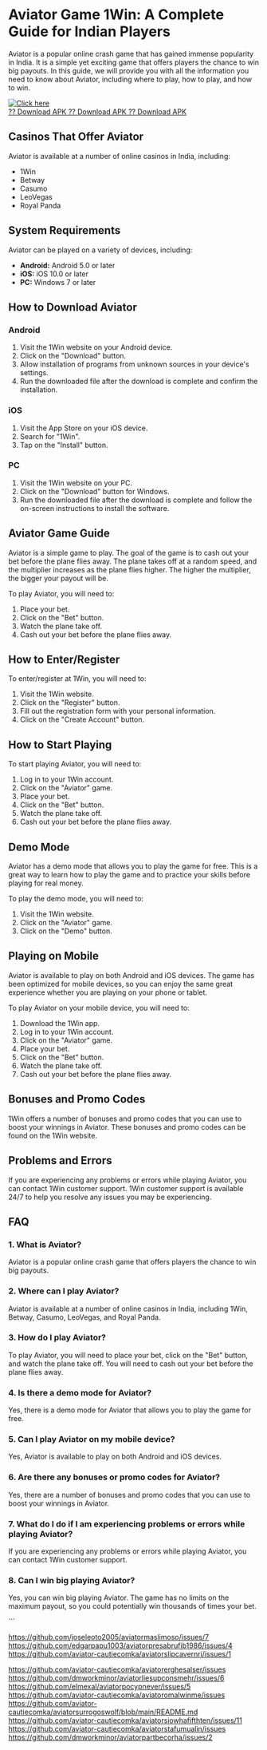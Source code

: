 # Aviator Game 1Win: A Complete Guide for Indian Players

Aviator is a popular online crash game that has gained immense
popularity in India. It is a simple yet exciting game that offers
players the chance to win big payouts. In this guide, we will provide
you with all the information you need to know about Aviator, including
where to play, how to play, and how to win.

[![Click
here](https://readscoops.com/wp-content/uploads/2023/03/Readscoop-aviator-1-1.jpg)](https://traff.sbs/deff)\
[?? Download APK ?? Download APK ?? Download
APK](https://traff.sbs/deff)

## Casinos That Offer Aviator

Aviator is available at a number of online casinos in India, including:

-   1Win
-   Betway
-   Casumo
-   LeoVegas
-   Royal Panda

## System Requirements

Aviator can be played on a variety of devices, including:

-   **Android:** Android 5.0 or later
-   **iOS:** iOS 10.0 or later
-   **PC:** Windows 7 or later

## How to Download Aviator

### Android

1.  Visit the 1Win website on your Android device.
2.  Click on the "Download" button.
3.  Allow installation of programs from unknown sources in your
    device\'s settings.
4.  Run the downloaded file after the download is complete and confirm
    the installation.

### iOS

1.  Visit the App Store on your iOS device.
2.  Search for "1Win".
3.  Tap on the "Install" button.

### PC

1.  Visit the 1Win website on your PC.
2.  Click on the "Download" button for Windows.
3.  Run the downloaded file after the download is complete and follow
    the on-screen instructions to install the software.

## Aviator Game Guide

Aviator is a simple game to play. The goal of the game is to cash out
your bet before the plane flies away. The plane takes off at a random
speed, and the multiplier increases as the plane flies higher. The
higher the multiplier, the bigger your payout will be.

To play Aviator, you will need to:

1.  Place your bet.
2.  Click on the "Bet" button.
3.  Watch the plane take off.
4.  Cash out your bet before the plane flies away.

## How to Enter/Register

To enter/register at 1Win, you will need to:

1.  Visit the 1Win website.
2.  Click on the "Register" button.
3.  Fill out the registration form with your personal information.
4.  Click on the "Create Account" button.

## How to Start Playing

To start playing Aviator, you will need to:

1.  Log in to your 1Win account.
2.  Click on the "Aviator" game.
3.  Place your bet.
4.  Click on the "Bet" button.
5.  Watch the plane take off.
6.  Cash out your bet before the plane flies away.

## Demo Mode

Aviator has a demo mode that allows you to play the game for free. This
is a great way to learn how to play the game and to practice your skills
before playing for real money.

To play the demo mode, you will need to:

1.  Visit the 1Win website.
2.  Click on the "Aviator" game.
3.  Click on the "Demo" button.

## Playing on Mobile

Aviator is available to play on both Android and iOS devices. The game
has been optimized for mobile devices, so you can enjoy the same great
experience whether you are playing on your phone or tablet.

To play Aviator on your mobile device, you will need to:

1.  Download the 1Win app.
2.  Log in to your 1Win account.
3.  Click on the "Aviator" game.
4.  Place your bet.
5.  Click on the "Bet" button.
6.  Watch the plane take off.
7.  Cash out your bet before the plane flies away.

## Bonuses and Promo Codes

1Win offers a number of bonuses and promo codes that you can use to
boost your winnings in Aviator. These bonuses and promo codes can be
found on the 1Win website.

## Problems and Errors

If you are experiencing any problems or errors while playing Aviator,
you can contact 1Win customer support. 1Win customer support is
available 24/7 to help you resolve any issues you may be experiencing.

## FAQ

### 1. What is Aviator?

Aviator is a popular online crash game that offers players the chance to
win big payouts.

### 2. Where can I play Aviator?

Aviator is available at a number of online casinos in India, including
1Win, Betway, Casumo, LeoVegas, and Royal Panda.

### 3. How do I play Aviator?

To play Aviator, you will need to place your bet, click on the
"Bet" button, and watch the plane take off. You will need to cash
out your bet before the plane flies away.

### 4. Is there a demo mode for Aviator?

Yes, there is a demo mode for Aviator that allows you to play the game
for free.

### 5. Can I play Aviator on my mobile device?

Yes, Aviator is available to play on both Android and iOS devices.

### 6. Are there any bonuses or promo codes for Aviator?

Yes, there are a number of bonuses and promo codes that you can use to
boost your winnings in Aviator.

### 7. What do I do if I am experiencing problems or errors while playing Aviator?

If you are experiencing any problems or errors while playing Aviator,
you can contact 1Win customer support.

### 8. Can I win big playing Aviator?

Yes, you can win big playing Aviator. The game has no limits on the
maximum payout, so you could potentially win thousands of times your
bet.

\`\`\`

https://github.com/joseleoto2005/aviatormaslimoso/issues/7
https://github.com/edgarpapu1003/aviatorpresabrufib1986/issues/4
https://github.com/aviator-cautiecomka/aviatorslipcavernri/issues/1


https://github.com/aviator-cautiecomka/aviatorerghesalser/issues
https://github.com/dmworkminor/aviatorliesupconsmehr/issues/6
https://github.com/elmexal/aviatorpocypnever/issues/5
https://github.com/aviator-cautiecomka/aviatoromalwinme/issues
https://github.com/aviator-cautiecomka/aviatorsurrogoswolf/blob/main/README.md
https://github.com/aviator-cautiecomka/aviatorsiowhafifthten/issues/11
https://github.com/aviator-cautiecomka/aviatorstafumualin/issues
https://github.com/dmworkminor/aviatorpartbecorha/issues/2

